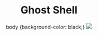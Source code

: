 <html> 
    <center>
    <h1 style="red";>Ghost Shell</h1>     
    body {background-color: black;}
    <img src="https://i.ibb.co/SmLz9Fr/GHOOST.png">
<body> 
<script>
    alert("Hacked By Ghost Shell");
</script>
</body>
</html>
